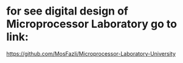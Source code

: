 # for see digital design of Microprocessor Laboratory go to link:

https://github.com/MosFazli/Microprocessor-Laboratory-University